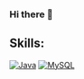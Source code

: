 ### Hi there 👋



## Skills:
[![Java](https://img.shields.io/badge/Java-FA7343?style=for-the-badge&logo=java&logoColor=orange&labelColor=white)]() 
[![MySQL](https://img.shields.io/badge/MySQL-4479A1?style=for-the-badge&logo=mysql&logoColor=white&labelColor=101010)]()
